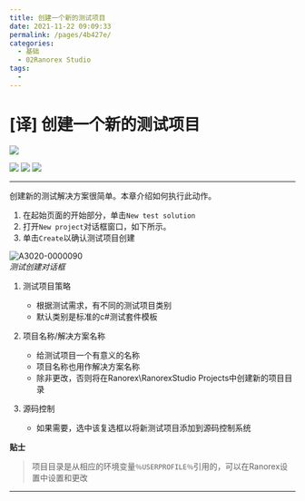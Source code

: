 ```yaml
---
title: 创建一个新的测试项目
date: 2021-11-22 09:09:33
permalink: /pages/4b427e/
categories:
  - 基础
  - 02Ranorex Studio
tags:
  - 
---
```

# [译] 创建一个新的测试项目



[![](https://img.shields.io/badge/OfficialPage-ClickMe-blue.svg?longCache=true&style=flat-square)][0]  

[![](https://img.shields.io/badge/Translator-TaylorTaurus-42B983.svg?longCache=true&style=flat-square)](https://github.com/taylortaurus) 
![](https://img.shields.io/badge/TranslateTime-2018年9月26日-green.svg?longCache=true&style=flat-square)
![](https://img.shields.io/badge/UpdateTime-2019年9月4日-green.svg?longCache=true&style=flat-square)  


---

创建新的测试解决方案很简单。本章介绍如何执行此动作。

1. 在起始页面的开始部分，单击`New test solution`
2. 打开`New project`对话框窗口，如下所示。
3. 单击`Create`以确认测试项目创建

![A3020-0000090](https://gitee.com/taylortaurus/RX_UserGuide_GitBook_Picbed/raw/master/RanorexStudio/A3020-0000090.png)  
*测试创建对话框*  

1. 测试项目策略

    - 根据测试需求，有不同的测试项目类别
    - 默认类别是标准的c#测试套件模板

2. 项目名称/解决方案名称

    - 给测试项目一个有意义的名称
    - 项目名称也用作解决方案名称
    - 除非更改，否则将在Ranorex\RanorexStudio Projects中创建新的项目目录
3. 源码控制
    - 如果需要，选中该复选框以将新测试项目添加到源码控制系统

**贴士**  
> 项目目录是从相应的环境变量`％USERPROFILE％`引用的，可以在Ranorex设置中设置和更改


---
<!-- [👈创建新的解决方案][1]&emsp;&emsp;&emsp;&emsp;&emsp;&emsp;&emsp;&emsp;&emsp;&emsp;&emsp;&emsp;&emsp;&emsp;&emsp;&emsp;&emsp;&emsp;&emsp;&emsp;&emsp;&emsp;&emsp;&emsp;&emsp;&emsp;&emsp;&emsp;&emsp;
[工作环境和视图👉][2] -->

[0]: https://www.ranorex.com/help/latest/ranorex-studio-fundamentals/ranorex-studio/creating-new-test-project/

[1]:/pages/40df34/
[2]:/pages/62fd75/

